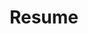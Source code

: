 ---
title: Resume 
layout: default
permalink: /resume/
collection: resume 
entries_layout: grid
classes: wide
---